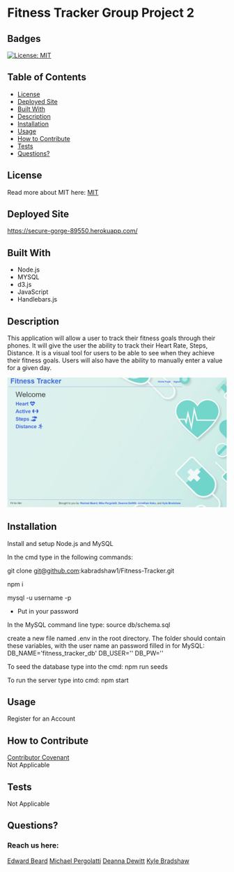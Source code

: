 # Fitness Tracker Group Project 2

 ## Badges
  [![License: MIT](https://img.shields.io/badge/License-MIT-yellow.svg)](https://opensource.org/licenses/MIT)
  
  ## Table of Contents
  * [License](#license)
  * [Deployed Site](#deployed-site)
  * [Built With](#built-with) 
  * [Description](#description)
  * [Installation](#installation)
  * [Usage](#usage)
  * [How to Contribute](#how-to-contribute)
  * [Tests](#tests)
  * [Questions?](#questions)
  
  ## License
  Read more about MIT here:
  [MIT](https://opensource.org/licenses/MIT)

  ## Deployed Site

  https://secure-gorge-89550.herokuapp.com/

  ## Built With
  * Node.js
  * MYSQL
  * d3.js
  * JavaScript
  * Handlebars.js

  ## Description
  This application will allow a user to track their fitness goals through their phones. It will give  the user the ability to track their Heart Rate, Steps, Distance. It is a visual tool for users to be able to see when they achieve their fitness goals. Users will also have the ability to manually enter a value for a given day.

  ![alt text](./public/images/Capture.PNG)

  ## Installation 

  Install and setup Node.js and MySQL

  In the cmd type in the following commands:

  git clone git@github.com:kabradshaw1/Fitness-Tracker.git

  npm i

  mysql -u username -p
  * Put in your password

  In the MySQL command line type:
  source db/schema.sql

  create a new file named .env in the root directory.  The folder should contain these variables, with the user name an password filled in for MySQL:
  DB_NAME='fitness_tracker_db'
  DB_USER=''
  DB_PW=''

  To seed the database type into the cmd:
  npm run seeds

  To run the server type into cmd:
  npm start

  ## Usage
  Register for an Account
  
  ## How to Contribute
  [Contributor Covenant](https://www.contributor-covenant.org/)  
  Not Applicable
  
  ## Tests
  Not Applicable
  
  ## Questions?
  ### Reach us here: 
  [Edward Beard](https://github.com/erbeard)
  [Michael Pergolatti](https://github.com/Mpergolatti) 
  [Deanna Dewitt](https://github.com/deanna-dewitt14)
  [Kyle Bradshaw](https://github.com/kabradshaw1)



